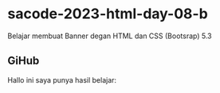 # sacode-2023-html-day-08-b
Belajar membuat Banner degan HTML dan CSS (Bootsrap) 5.3

## GiHub
Hallo ini saya punya hasil belajar:
